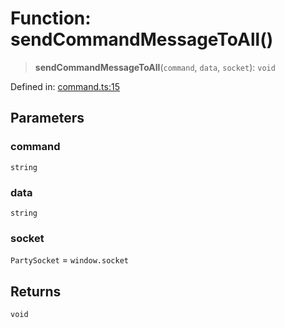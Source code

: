 # Function: sendCommandMessageToAll()

> **sendCommandMessageToAll**(`command`, `data`, `socket`): `void`

Defined in: [command.ts:15](https://github.com/benallfree/lab13/blob/9ac0af7da9640b4b5437ad34793eec1f82ae6b92/sdk/src/online/command.ts#L15)

## Parameters

### command

`string`

### data

`string`

### socket

`PartySocket` = `window.socket`

## Returns

`void`
